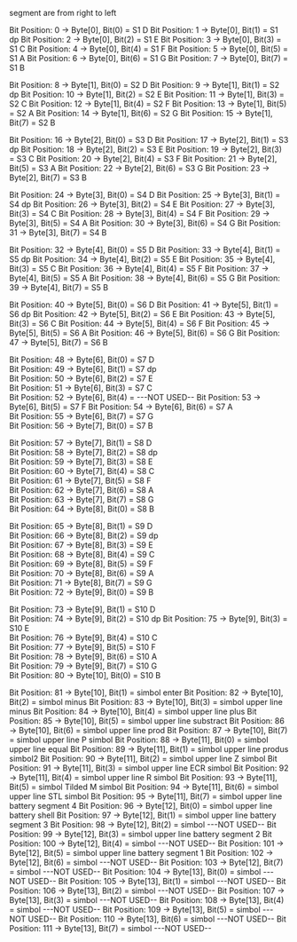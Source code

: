 segment are from right to left 

Bit Position:  0  ->  Byte[0],   Bit(0) = S1 D
Bit Position:  1  ->  Byte[0],   Bit(1) = S1 dp
Bit Position:  2  ->  Byte[0],   Bit(2) = S1 E
Bit Position:  3  ->  Byte[0],   Bit(3) = S1 C
Bit Position:  4  ->  Byte[0],   Bit(4) = S1 F
Bit Position:  5  ->  Byte[0],   Bit(5) = S1 A
Bit Position:  6  ->  Byte[0],   Bit(6) = S1 G
Bit Position:  7  ->  Byte[0],   Bit(7) = S1 B

Bit Position:  8  ->  Byte[1],   Bit(0) = S2 D
Bit Position:  9  ->  Byte[1],   Bit(1) = S2 dp
Bit Position: 10  ->  Byte[1],   Bit(2) = S2 E
Bit Position: 11  ->  Byte[1],   Bit(3) = S2 C
Bit Position: 12  ->  Byte[1],   Bit(4) = S2 F
Bit Position: 13  ->  Byte[1],   Bit(5) = S2 A
Bit Position: 14  ->  Byte[1],   Bit(6) = S2 G
Bit Position: 15  ->  Byte[1],   Bit(7) = S2 B

Bit Position: 16  ->  Byte[2],   Bit(0) = S3 D
Bit Position: 17  ->  Byte[2],   Bit(1) = S3 dp
Bit Position: 18  ->  Byte[2],   Bit(2) = S3 E
Bit Position: 19  ->  Byte[2],   Bit(3) = S3 C
Bit Position: 20  ->  Byte[2],   Bit(4) = S3 F
Bit Position: 21  ->  Byte[2],   Bit(5) = S3 A
Bit Position: 22  ->  Byte[2],   Bit(6) = S3 G
Bit Position: 23  ->  Byte[2],   Bit(7) = S3 B

Bit Position: 24  ->  Byte[3],   Bit(0) = S4 D
Bit Position: 25  ->  Byte[3],   Bit(1) = S4 dp
Bit Position: 26  ->  Byte[3],   Bit(2) = S4 E
Bit Position: 27  ->  Byte[3],   Bit(3) = S4 C
Bit Position: 28  ->  Byte[3],   Bit(4) = S4 F
Bit Position: 29  ->  Byte[3],   Bit(5) = S4 A
Bit Position: 30  ->  Byte[3],   Bit(6) = S4 G
Bit Position: 31  ->  Byte[3],   Bit(7) = S4 B

Bit Position: 32  ->  Byte[4],   Bit(0) = S5 D
Bit Position: 33  ->  Byte[4],   Bit(1) = S5 dp
Bit Position: 34  ->  Byte[4],   Bit(2) = S5 E
Bit Position: 35  ->  Byte[4],   Bit(3) = S5 C
Bit Position: 36  ->  Byte[4],   Bit(4) = S5 F
Bit Position: 37  ->  Byte[4],   Bit(5) = S5 A
Bit Position: 38  ->  Byte[4],   Bit(6) = S5 G
Bit Position: 39  ->  Byte[4],   Bit(7) = S5 B

Bit Position: 40  ->  Byte[5],   Bit(0) = S6 D
Bit Position: 41  ->  Byte[5],   Bit(1) = S6 dp
Bit Position: 42  ->  Byte[5],   Bit(2) = S6 E
Bit Position: 43  ->  Byte[5],   Bit(3) = S6 C
Bit Position: 44  ->  Byte[5],   Bit(4) = S6 F
Bit Position: 45  ->  Byte[5],   Bit(5) = S6 A
Bit Position: 46  ->  Byte[5],   Bit(6) = S6 G
Bit Position: 47  ->  Byte[5],   Bit(7) = S6 B

Bit Position: 48  ->  Byte[6],   Bit(0) = S7 D   
Bit Position: 49  ->  Byte[6],   Bit(1) = S7 dp  
Bit Position: 50  ->  Byte[6],   Bit(2) = S7 E   
Bit Position: 51  ->  Byte[6],   Bit(3) = S7 C  
Bit Position: 52  ->  Byte[6],   Bit(4) = ---NOT USED--
Bit Position: 53  ->  Byte[6],   Bit(5) = S7 F
Bit Position: 54  ->  Byte[6],   Bit(6) = S7 A   
Bit Position: 55  ->  Byte[6],   Bit(7) = S7 G   
Bit Position: 56  ->  Byte[7],   Bit(0) = S7 B  
 
Bit Position: 57  ->  Byte[7],   Bit(1) = S8 D   
Bit Position: 58  ->  Byte[7],   Bit(2) = S8 dp  
Bit Position: 59  ->  Byte[7],   Bit(3) = S8 E   
Bit Position: 60  ->  Byte[7],   Bit(4) = S8 C   
Bit Position: 61  ->  Byte[7],   Bit(5) = S8 F   
Bit Position: 62  ->  Byte[7],   Bit(6) = S8 A   
Bit Position: 63  ->  Byte[7],   Bit(7) = S8 G   
Bit Position: 64  ->  Byte[8],   Bit(0) = S8 B
   
Bit Position: 65  ->  Byte[8],   Bit(1) = S9 D   
Bit Position: 66  ->  Byte[8],   Bit(2) = S9 dp  
Bit Position: 67  ->  Byte[8],   Bit(3) = S9 E   
Bit Position: 68  ->  Byte[8],   Bit(4) = S9 C   
Bit Position: 69  ->  Byte[8],   Bit(5) = S9 F   
Bit Position: 70  ->  Byte[8],   Bit(6) = S9 A   
Bit Position: 71  ->  Byte[8],   Bit(7) = S9 G   
Bit Position: 72  ->  Byte[9],   Bit(0) = S9 B 
  
Bit Position: 73  ->  Byte[9],   Bit(1) = S10 D   
Bit Position: 74  ->  Byte[9],   Bit(2) = S10 dp 
Bit Position: 75  ->  Byte[9],   Bit(3) = S10 E  
Bit Position: 76  ->  Byte[9],   Bit(4) = S10 C  
Bit Position: 77  ->  Byte[9],   Bit(5) = S10 F  
Bit Position: 78  ->  Byte[9],   Bit(6) = S10 A  
Bit Position: 79  ->  Byte[9],   Bit(7) = S10 G  
Bit Position: 80  ->  Byte[10],  Bit(0) = S10 B 

Bit Position: 81  ->  Byte[10],  Bit(1) = simbol enter
Bit Position: 82  ->  Byte[10],  Bit(2) = simbol minus
Bit Position: 83  ->  Byte[10],  Bit(3) = simbol upper line minus
Bit Position: 84  ->  Byte[10],  Bit(4) = simbol upper line plus
Bit Position: 85  ->  Byte[10],  Bit(5) = simbol upper line substract
Bit Position: 86  ->  Byte[10],  Bit(6) = simbol upper line prod
Bit Position: 87  ->  Byte[10],  Bit(7) = simbol upper line P simbol
Bit Position: 88  ->  Byte[11],  Bit(0) = simbol upper line equal
Bit Position: 89  ->  Byte[11],  Bit(1) = simbol upper line produs simbol2
Bit Position: 90  ->  Byte[11],  Bit(2) = simbol upper line Z simbol
Bit Position: 91  ->  Byte[11],  Bit(3) = simbol upper line ECR simbol
Bit Position: 92  ->  Byte[11],  Bit(4) = simbol upper line R simbol
Bit Position: 93  ->  Byte[11],  Bit(5) = simbol Tilded M simbol
Bit Position: 94  ->  Byte[11],  Bit(6) = simbol upper line STL simbol
Bit Position: 95  ->  Byte[11],  Bit(7) = simbol upper line battery segment 4
Bit Position: 96  ->  Byte[12],  Bit(0) = simbol upper line battery shell
Bit Position: 97  ->  Byte[12],  Bit(1) = simbol upper line battery segment 3
Bit Position: 98  ->  Byte[12],  Bit(2) = simbol ---NOT USED--
Bit Position: 99  ->  Byte[12],  Bit(3) = simbol upper line battery segment 2
Bit Position: 100  ->  Byte[12], Bit(4) = simbol ---NOT USED--
Bit Position: 101  ->  Byte[12], Bit(5) = simbol upper line battery segment 1
Bit Position: 102  ->  Byte[12], Bit(6) = simbol ---NOT USED--
Bit Position: 103  ->  Byte[12], Bit(7) = simbol ---NOT USED--
Bit Position: 104  ->  Byte[13], Bit(0) = simbol ---NOT USED--
Bit Position: 105  ->  Byte[13], Bit(1) = simbol ---NOT USED--
Bit Position: 106  ->  Byte[13], Bit(2) = simbol ---NOT USED--
Bit Position: 107  ->  Byte[13], Bit(3) = simbol ---NOT USED--
Bit Position: 108  ->  Byte[13], Bit(4) = simbol ---NOT USED--
Bit Position: 109  ->  Byte[13], Bit(5) = simbol ---NOT USED--
Bit Position: 110  ->  Byte[13], Bit(6) = simbol ---NOT USED--
Bit Position: 111  ->  Byte[13], Bit(7) = simbol ---NOT USED--